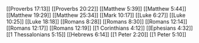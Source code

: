 [[Proverbs 17:13]]
[[Proverbs 20:22]]
[[Matthew 5:39]]
[[Matthew 5:44]]
[[Matthew 19:29]]
[[Matthew 25:34]]
[[Mark 10:17]]
[[Luke 6:27]]
[[Luke 10:25]]
[[Luke 18:18]]
[[Romans 8:28]]
[[Romans 8:30]]
[[Romans 12:14]]
[[Romans 12:17]]
[[Romans 12:19]]
[[1 Corinthians 4:12]]
[[Ephesians 4:32]]
[[1 Thessalonians 5:15]]
[[Hebrews 6:14]]
[[1 Peter 2:20]]
[[1 Peter 5:10]]
